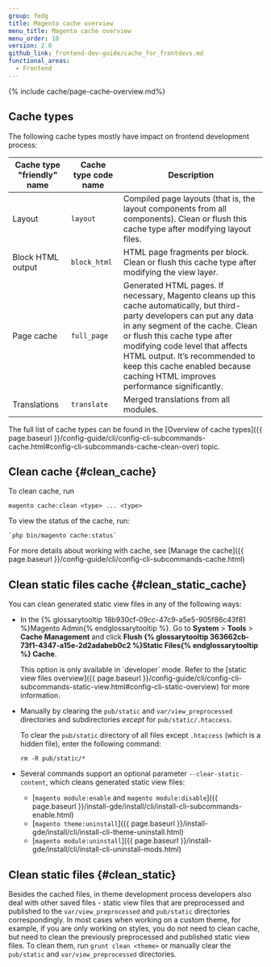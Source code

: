 ```yaml
---
group: fedg
title: Magento cache overview
menu_title: Magento cache overview
menu_order: 10
version: 2.0
github_link: frontend-dev-guide/cache_for_frontdevs.md
functional_areas:
  - Frontend
---
```


{% include cache/page-cache-overview.md%}

## Cache types

The following cache types mostly have impact on frontend development process:

| Cache type "friendly" name | Cache type code name | Description                                                                                                                                                                                                                                                                                                                                       |
|----------------------------|----------------------|---------------------------------------------------------------------------------------------------------------------------------------------------------------------------------------------------------------------------------------------------------------------------------------------------------------------------------------------------|
| Layout                     | `layout`             | Compiled page layouts (that is, the layout components from all components). Clean or flush this cache type after modifying layout files.                                                                                                                                                                                                          |
| Block HTML output          | `block_html`         | HTML page fragments per block. Clean or flush this cache type after modifying the view layer.                                                                                                                                                                                                                                                     |
| Page cache                 | `full_page`          | Generated HTML pages. If necessary, Magento cleans up this cache automatically, but third-party developers can put any data in any segment of the cache. Clean or flush this cache type after modifying code level that affects HTML output. It’s recommended to keep this cache enabled because caching HTML improves performance significantly. |
| Translations               | `translate`          | Merged translations from all modules.                                                                                                                                                                                                                                                                                                             |

<div class="bs-callout bs-callout-info" id="info" markdown ="1">
<span class="glyphicon-class">
The full list of cache types can be found in the [Overview of cache types]({{ page.baseurl }}/config-guide/cli/config-cli-subcommands-cache.html#config-cli-subcommands-cache-clean-over) topic.
</span>
</div>

## Clean cache {#clean_cache}

To clean cache, run

	magento cache:clean <type> ... <type>

To view the status of the cache, run:

	`php bin/magento cache:status`

For more details about working with cache, see [Manage the cache]({{ page.baseurl }}/config-guide/cli/config-cli-subcommands-cache.html)

## Clean static files cache {#clean_static_cache}

You can clean generated static view files in any of the following ways:

-   In the {% glossarytooltip 18b930cf-09cc-47c9-a5e5-905f86c43f81 %}Magento Admin{% endglossarytooltip %}. Go to **System** > **Tools** > **Cache Management** and click **Flush {% glossarytooltip 363662cb-73f1-4347-a15e-2d2adabeb0c2 %}Static Files{% endglossarytooltip %} Cache**.

    <div class="bs-callout bs-callout-info" id="info" markdown="1">
    This option is only available in `developer` mode. Refer to the [static view files overview]({{ page.baseurl }}/config-guide/cli/config-cli-subcommands-static-view.html#config-cli-static-overview) for more information.

-   Manually by clearing the `pub/static` and `var/view_preprocessed` directories and subdirectories _except_ for `pub/static/.htaccess`.

    To clear the `pub/static` directory of all files except `.htaccess` (which is a hidden file), enter the following command:

        rm -R pub/static/*

-   Several commands support an optional parameter `--clear-static-content`, which cleans generated static view files:

    -   [`magento module:enable` and `magento module:disable`]({{ page.baseurl }}/install-gde/install/cli/install-cli-subcommands-enable.html)
    -   [`magento theme:uninstall`]({{ page.baseurl }}/install-gde/install/cli/install-cli-theme-uninstall.html)
    -   [`magento module:uninstall`]({{ page.baseurl }}/install-gde/install/cli/install-cli-uninstall-mods.html)

## Clean static files {#clean_static}

Besides the cached files, in theme development process developers also deal with other saved files - static view files that are preprocessed and published to the `var/view_preprocessed` and `pub/static` directories correspondingly. In most cases when working on a custom theme, for example, if you are only working on styles, you do not need to clean cache, but need to clean the previously preprocessed and published static view files. To clean them, run  `grunt clean <theme>` or manually clear the `pub/static` and `var/view_preprocessed` directories.
